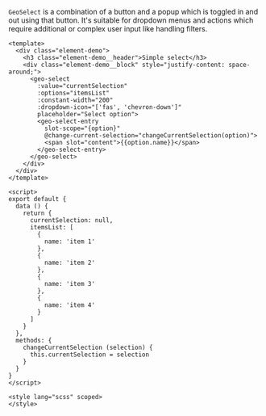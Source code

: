 `GeoSelect` is a combination of a button and a popup which is toggled in and
out using that button. It's suitable for dropdown menus and actions which
require additional or complex user input like handling filters.

```vue
<template>
  <div class="element-demo">
    <h3 class="element-demo__header">Simple select</h3>
    <div class="element-demo__block" style="justify-content: space-around;">
      <geo-select
        :value="currentSelection"
        :options="itemsList"
        :constant-width="200"
        :dropdown-icon="['fas', 'chevron-down']"
        placeholder="Select option">
        <geo-select-entry
          slot-scope="{option}"
          @change-current-selection="changeCurrentSelection(option)">
          <span slot="content">{{option.name}}</span>
        </geo-select-entry>
      </geo-select>
    </div>
  </div>
</template>

<script>
export default {
  data () {
    return {
      currentSelection: null,
      itemsList: [
        {
          name: 'item 1'
        },
        {
          name: 'item 2'
        },
        {
          name: 'item 3'
        },
        {
          name: 'item 4'
        }
      ]
    }
  },
  methods: {
    changeCurrentSelection (selection) {
      this.currentSelection = selection
    }
  }
}
</script>

<style lang="scss" scoped>
</style>
```

